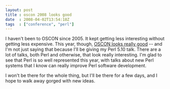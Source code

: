 ```yaml
---
layout: post
title : oscon 2008 looks good
date  : 2008-04-02T13:54:18Z
tags  : ["conference", "perl"]
---
```

I haven't been to OSCON since 2005.  It kept getting less interesting without getting less expensive.  This year, though, [OSCON looks really good](http://en.oreilly.com/oscon2008/public/schedule/grid) -- and I'm not just saying that because I'll be giving my Perl 5.10 talk.  There are a lot of talks, both Perl and otherwise, that look really interesting.  I'm glad to see that Perl is so well represented this year, with talks about new Perl systems that I know can really improve Perl software development.

I won't be there for the whole thing, but I'll be there for a few days, and I hope to walk away gorged with new ideas. 
